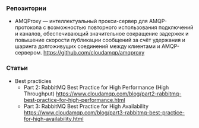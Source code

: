 ### Репозитории

- AMQProxy — интеллектуальный прокси-сервер для AMQP-протокола с возможностью повторного использования подключений и каналов, обеспечивающий значительное сокращение задержек и повышение скорости публикации сообщений за счёт удержания и шаринга долгоживущих соединений между клиентами и AMQP-сервером. https://github.com/cloudamqp/amqproxy

### Статьи

- Best practicies
    - Part 2: RabbitMQ Best Practice for High Performance (High Throughput) https://www.cloudamqp.com/blog/part2-rabbitmq-best-practice-for-high-performance.html
    - Part 3: RabbitMQ Best Practice for High Availability https://www.cloudamqp.com/blog/part3-rabbitmq-best-practice-for-high-availability.html